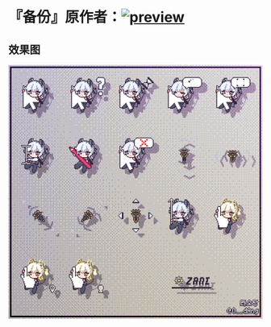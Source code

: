 
# 『备份』原作者：<a href="https://x.com/O__dAng">![preview](https://img.shields.io/badge/%E6%8E%A8%E7%89%B9-O__dAng-555555?style=flat-square&logo=x)</a>

## 效果图
![preview](./Cursor_Zani_all.gif)
